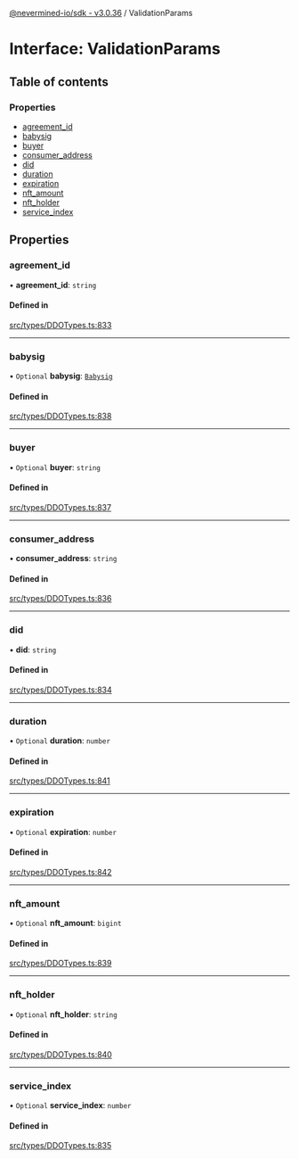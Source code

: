 [@nevermined-io/sdk - v3.0.36](../code-reference.md) / ValidationParams

# Interface: ValidationParams

## Table of contents

### Properties

- [agreement_id](ValidationParams.md#agreement_id)
- [babysig](ValidationParams.md#babysig)
- [buyer](ValidationParams.md#buyer)
- [consumer_address](ValidationParams.md#consumer_address)
- [did](ValidationParams.md#did)
- [duration](ValidationParams.md#duration)
- [expiration](ValidationParams.md#expiration)
- [nft_amount](ValidationParams.md#nft_amount)
- [nft_holder](ValidationParams.md#nft_holder)
- [service_index](ValidationParams.md#service_index)

## Properties

### agreement_id

• **agreement_id**: `string`

#### Defined in

[src/types/DDOTypes.ts:833](https://github.com/nevermined-io/sdk-js/blob/112a8a40d591ba6fa5736c0c11ad1e067b7b9663/src/types/DDOTypes.ts#L833)

---

### babysig

• `Optional` **babysig**: [`Babysig`](Babysig.md)

#### Defined in

[src/types/DDOTypes.ts:838](https://github.com/nevermined-io/sdk-js/blob/112a8a40d591ba6fa5736c0c11ad1e067b7b9663/src/types/DDOTypes.ts#L838)

---

### buyer

• `Optional` **buyer**: `string`

#### Defined in

[src/types/DDOTypes.ts:837](https://github.com/nevermined-io/sdk-js/blob/112a8a40d591ba6fa5736c0c11ad1e067b7b9663/src/types/DDOTypes.ts#L837)

---

### consumer_address

• **consumer_address**: `string`

#### Defined in

[src/types/DDOTypes.ts:836](https://github.com/nevermined-io/sdk-js/blob/112a8a40d591ba6fa5736c0c11ad1e067b7b9663/src/types/DDOTypes.ts#L836)

---

### did

• **did**: `string`

#### Defined in

[src/types/DDOTypes.ts:834](https://github.com/nevermined-io/sdk-js/blob/112a8a40d591ba6fa5736c0c11ad1e067b7b9663/src/types/DDOTypes.ts#L834)

---

### duration

• `Optional` **duration**: `number`

#### Defined in

[src/types/DDOTypes.ts:841](https://github.com/nevermined-io/sdk-js/blob/112a8a40d591ba6fa5736c0c11ad1e067b7b9663/src/types/DDOTypes.ts#L841)

---

### expiration

• `Optional` **expiration**: `number`

#### Defined in

[src/types/DDOTypes.ts:842](https://github.com/nevermined-io/sdk-js/blob/112a8a40d591ba6fa5736c0c11ad1e067b7b9663/src/types/DDOTypes.ts#L842)

---

### nft_amount

• `Optional` **nft_amount**: `bigint`

#### Defined in

[src/types/DDOTypes.ts:839](https://github.com/nevermined-io/sdk-js/blob/112a8a40d591ba6fa5736c0c11ad1e067b7b9663/src/types/DDOTypes.ts#L839)

---

### nft_holder

• `Optional` **nft_holder**: `string`

#### Defined in

[src/types/DDOTypes.ts:840](https://github.com/nevermined-io/sdk-js/blob/112a8a40d591ba6fa5736c0c11ad1e067b7b9663/src/types/DDOTypes.ts#L840)

---

### service_index

• `Optional` **service_index**: `number`

#### Defined in

[src/types/DDOTypes.ts:835](https://github.com/nevermined-io/sdk-js/blob/112a8a40d591ba6fa5736c0c11ad1e067b7b9663/src/types/DDOTypes.ts#L835)

